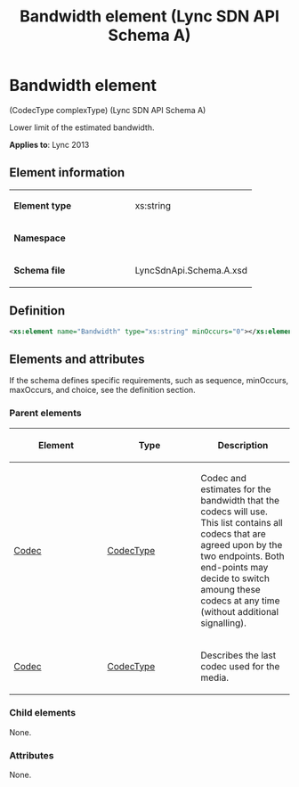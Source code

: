 ﻿---
title: Bandwidth element (Lync SDN API Schema A)
TOCTitle: Bandwidth element
ms:assetid: ad870978-98bb-481d-8e89-6fe512f95865
ms:mtpsurl: https://msdn.microsoft.com/en-us/library/Dn775105(v=office.15)
ms:contentKeyID: 62626080
ms.date: 07/24/2014
mtps_version: v=office.15
dev_langs:
- xml
---

# Bandwidth element 

(CodecType complexType) (Lync SDN API Schema A)

Lower limit of the estimated bandwidth.

**Applies to**: Lync 2013

## Element information

<table>
<colgroup>
<col style="width: 50%" />
<col style="width: 50%" />
</colgroup>
<tbody>
<tr class="odd">
<td><p><strong>Element type</strong></p></td>
<td><p>xs:string</p></td>
</tr>
<tr class="even">
<td><p><strong>Namespace</strong></p></td>
<td><p></p></td>
</tr>
<tr class="odd">
<td><p><strong>Schema file</strong></p></td>
<td><p>LyncSdnApi.Schema.A.xsd</p></td>
</tr>
</tbody>
</table>


## Definition

``` xml
<xs:element name="Bandwidth" type="xs:string" minOccurs="0"></xs:element>
```

## Elements and attributes

If the schema defines specific requirements, such as sequence, minOccurs, maxOccurs, and choice, see the definition section.

### Parent elements

<table>
<colgroup>
<col style="width: 33%" />
<col style="width: 33%" />
<col style="width: 33%" />
</colgroup>
<thead>
<tr class="header">
<th><p>Element</p></th>
<th><p>Type</p></th>
<th><p>Description</p></th>
</tr>
</thead>
<tbody>
<tr class="odd">
<td><p><a href="codec-element-startorupdatetype-sdn-api-schema-a.md">Codec</a></p></td>
<td><p><a href="codectype-complextype-lync-sdn-api-schema-a.md">CodecType</a></p></td>
<td><p>Codec and estimates for the bandwidth that the codecs will use. This list contains all codecs that are agreed upon by the two endpoints. Both end-points may decide to switch amoung these codecs at any time (without additional signalling).</p></td>
</tr>
<tr class="even">
<td><p><a href="codec-element-qualityupdate-element-sdn-api-schema-a.md">Codec</a></p></td>
<td><p><a href="codectype-complextype-lync-sdn-api-schema-a.md">CodecType</a></p></td>
<td><p>Describes the last codec used for the media.</p></td>
</tr>
</tbody>
</table>


### Child elements

None.

### Attributes

None.

